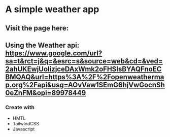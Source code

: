 # A simple weather app

## Visit the page here: 

## Using the Weather api: https://www.google.com/url?sa=t&rct=j&q=&esrc=s&source=web&cd=&ved=2ahUKEwjUoIizjceDAxWmk2oFHSIsBYAQFnoECBMQAQ&url=https%3A%2F%2Fopenweathermap.org%2Fapi&usg=AOvVaw1SEmG6hjVwGocnSh0eZnFM&opi=89978449

### Create with

- HMTL
- TailwindCSS
- Javascript


